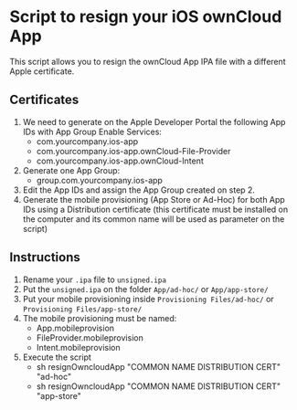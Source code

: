 # Script to resign your iOS ownCloud App

This script allows you to resign the ownCloud App IPA file with a different Apple certificate.

## Certificates

1. We need to generate on the Apple Developer Portal the following App IDs with App Group Enable Services:
	- com.yourcompany.ios-app
	- com.yourcompany.ios-app.ownCloud-File-Provider
	- com.yourcompany.ios-app.ownCloud-Intent
2. Generate one App Group:
	- group.com.yourcompany.ios-app
3. Edit the App IDs and assign the App Group created on step 2.
4. Generate the mobile provisioning (App Store or Ad-Hoc) for both App IDs using a Distribution certificate (this certificate must be installed on the computer and its common name will be used as parameter on the script)


## Instructions

1. Rename your `.ipa` file to `unsigned.ipa`
2. Put the `unsigned.ipa` on the folder `App/ad-hoc/` or `App/app-store/`
3. Put your mobile provisioning inside `Provisioning Files/ad-hoc/` or `Provisioning Files/app-store/`
4. The mobile provisioning must be named:
	- App.mobileprovision
	- FileProvider.mobileprovision
	- Intent.mobileprovision
5. Execute the script
	- sh resignOwncloudApp "COMMON NAME DISTRIBUTION CERT" "ad-hoc"
	- sh resignOwncloudApp "COMMON NAME DISTRIBUTION CERT" "app-store"
